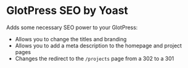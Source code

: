 # GlotPress SEO by Yoast

Adds some necessary SEO power to your GlotPress:

* Allows you to change the titles and branding
* Allows you to add a meta description to the homepage and project pages
* Changes the redirect to the `/projects` page from a 302 to a 301
